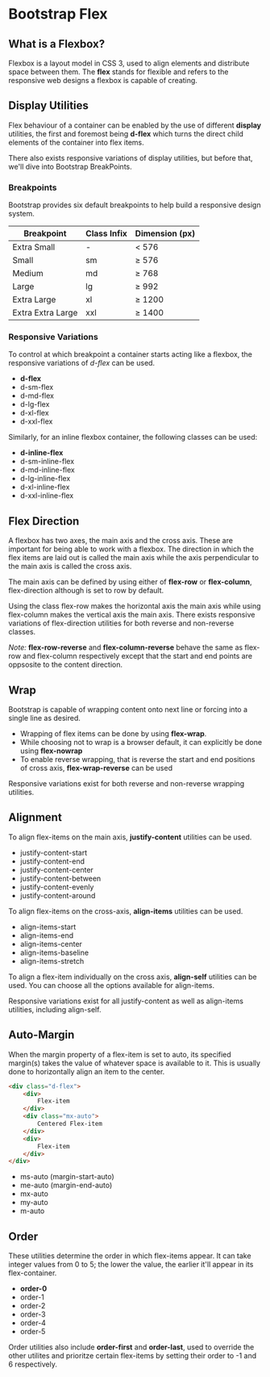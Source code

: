 # Bootstrap Flex

## What is a Flexbox?

Flexbox is a layout model in CSS 3, used to align elements and distribute space between them. The **flex** stands for flexible and refers to the responsive web designs a flexbox is capable of creating. 

## Display Utilities

Flex behaviour of a container can be enabled by the use of different **display** utilities, the first and foremost being **d-flex** which turns the direct child elements of the container into flex items.

There also exists responsive variations of display utilities, but before that, we'll dive into Bootstrap BreakPoints.

### Breakpoints

Bootstrap provides six default breakpoints to help build a responsive design system.

| Breakpoint | Class Infix | Dimension (px)|
|-|-|-|
| Extra Small | - | < 576|
| Small | sm | ≥ 576 |
| Medium | md | ≥ 768 |
| Large | lg | ≥ 992 |
| Extra Large | xl | ≥ 1200 |
| Extra Extra Large | xxl | ≥ 1400 |

### Responsive Variations

To control at which breakpoint a container starts acting like a flexbox, the responsive variations of *d-flex* can be used.

- **d-flex**
- d-sm-flex
- d-md-flex
- d-lg-flex
- d-xl-flex
- d-xxl-flex

Similarly, for an inline flexbox container, the following classes can be used:

- **d-inline-flex**
- d-sm-inline-flex
- d-md-inline-flex
- d-lg-inline-flex
- d-xl-inline-flex
- d-xxl-inline-flex

## Flex Direction

A flexbox has two axes, the main axis and the cross axis. These are important for being able to work with a flexbox. The direction in which the flex items are laid out is called the main axis while the axis perpendicular to the main axis is called the cross axis.

The main axis can be defined by using either of **flex-row** or **flex-column**, flex-direction although is set to row by default.

Using the class flex-row makes the horizontal axis the main axis while using flex-column makes the vertical axis the main axis. There exists responsive variations of flex-direction utilities for both reverse and non-reverse classes. 

*Note:* **flex-row-reverse** and **flex-column-reverse** behave the same as flex-row and flex-column respectively except that the start and end points are oppsosite to the content direction.

## Wrap

Bootstrap is capable of wrapping content onto next line or forcing into a single line as desired.

- Wrapping of flex items can be done by using **flex-wrap**.
- While choosing not to wrap is a browser default, it can explicitly be done using **flex-nowrap**
- To enable reverse wrapping, that is reverse the start and end positions of cross axis, **flex-wrap-reverse** can be used

Responsive variations exist for both reverse and non-reverse wrapping utilities.

## Alignment

To align flex-items on the main axis, **justify-content** utilities can be used.

- justify-content-start
- justify-content-end
- justify-content-center
- justify-content-between
- justify-content-evenly
- justify-content-around

To align flex-items on the cross-axis, **align-items** utilities can be used.

- align-items-start
- align-items-end
- align-items-center
- align-items-baseline
- align-items-stretch

To align a flex-item individually on the cross axis, **align-self** utilities can be used. You can choose all the options available for align-items.

Responsive variations exist for all justify-content as well as align-items utilities, including align-self.

## Auto-Margin

When the margin property of a flex-item is set to auto, its specified margin(s) takes the value of whatever space is available to it. This is usually done to horizontally align an item to the center.

```html
<div class="d-flex">
    <div>
        Flex-item
    </div>
    <div class="mx-auto">
        Centered Flex-item
    </div>
    <div>
        Flex-item
    </div>
</div>
```

- ms-auto (margin-start-auto)  
- me-auto (margin-end-auto)
- mx-auto
- my-auto
- m-auto

## Order

These utilities determine the order in which flex-items appear. It can take integer values from 0 to 5; the lower the value, the earlier it'll appear in its flex-container.

- **order-0**
- order-1
- order-2
- order-3
- order-4
- order-5

Order utilities also include **order-first** and **order-last**, used to override the other utilites and prioritze certain flex-items by setting their order to -1 and 6 respectively.
